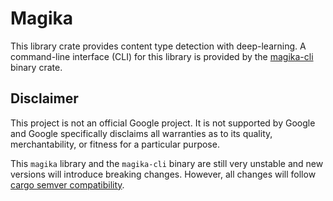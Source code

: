# Magika

This library crate provides content type detection with deep-learning. A command-line interface
(CLI) for this library is provided by the [magika-cli](https://crates.io/crates/magika-cli) binary
crate.

## Disclaimer

This project is not an official Google project. It is not supported by Google and Google
specifically disclaims all warranties as to its quality, merchantability, or fitness for a
particular purpose.

This `magika` library and the `magika-cli` binary are still very unstable and new versions will
introduce breaking changes. However, all changes will follow [cargo semver
compatibility](https://doc.rust-lang.org/cargo/reference/semver.html).
